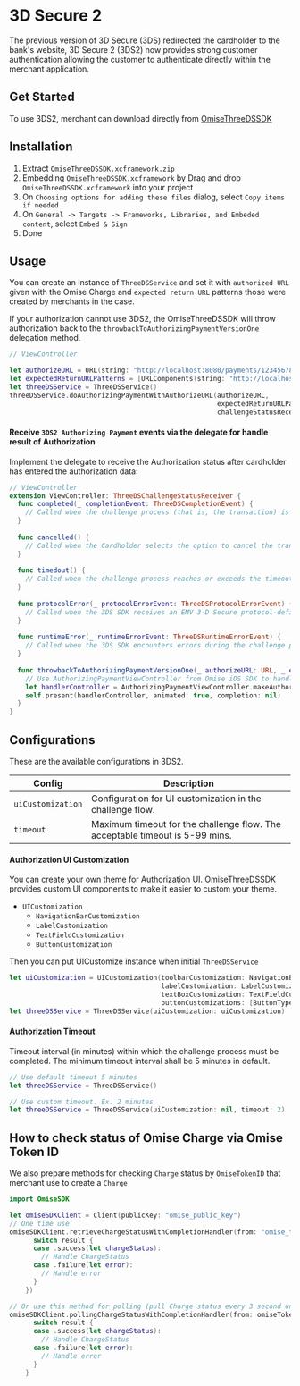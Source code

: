 # 3D Secure 2

The previous version of 3D Secure (3DS) redirected the cardholder to the bank's website,
3D Secure 2 (3DS2) now provides strong customer authentication allowing the customer to authenticate directly within the merchant application.

## Get Started
To use 3DS2, merchant can download directly from [OmiseThreeDSSDK](https://github.com/omise/omise-ios/blob/3ds-v2/OmiseThreeDSSDK/OmiseThreeDSSDK.xcframework.zip)

## Installation
1. Extract `OmiseThreeDSSDK.xcframework.zip`
2. Embedding `OmiseThreeDSSDK.xcframework` by Drag and drop `OmiseThreeDSSDK.xcframework` into your project
3. On `Choosing options for adding these files` dialog, select `Copy items if needed`
4. On `General -> Targets -> Frameworks, Libraries, and Embeded content`, select `Embed & Sign`
5. Done

## Usage
You can create an instance of `ThreeDSService` and set it with `authorized URL` given with the Omise Charge and `expected return URL` patterns those were created by merchants in the case. 

If your authorization cannot use 3DS2, the OmiseThreeDSSDK will throw authorization back to the `throwbackToAuthorizingPaymentVersionOne` delegation method.
```swift 
// ViewController

let authorizeURL = URL(string: "http://localhost:8080/payments/123456789/authorize_url")
let expectedReturnURLPatterns = [URLComponents(string: "http://localhost:8080/charge/order/123456789")!]
let threeDSService = ThreeDSService()
threeDSService.doAuthorizingPaymentWithAuthorizeURL(authorizeURL, 
                                                    expectedReturnURLPatterns: expectedReturnURLPatterns, 
                                                    challengeStatusReceiver: self)
```

#### Receive `3DS2 Authorizing Payment` events via the delegate for handle result of Authorization
Implement the delegate to receive the Authorization status after cardholder has entered the authorization data:
```swift 
// ViewController
extension ViewController: ThreeDSChallengeStatusReceiver {
  func completed(_ completionEvent: ThreeDSCompletionEvent) {
    // Called when the challenge process (that is, the transaction) is completed.
  }
  
  func cancelled() {
    // Called when the Cardholder selects the option to cancel the transaction on the challenge screen.
  }
  
  func timedout() {
    // Called when the challenge process reaches or exceeds the timeout interval.
  }
  
  func protocolError(_ protocolErrorEvent: ThreeDSProtocolErrorEvent) {
    // Called when the 3DS SDK receives an EMV 3-D Secure protocol-defined error message from the ACS(Access Control Server).
  }
  
  func runtimeError(_ runtimeErrorEvent: ThreeDSRuntimeErrorEvent) {
    // Called when the 3DS SDK encounters errors during the challenge process. 
  }
  
  func throwbackToAuthorizingPaymentVersionOne(_ authorizeURL: URL, _ expectedReturnURLPatterns: [URLComponents]) {
    // Use AuthorizingPaymentViewController from Omise iOS SDK to handle 3DS1
    let handlerController = AuthorizingPaymentViewController.makeAuthorizingPaymentViewControllerNavigationWithAuthorizedURL(authorizeURL, expectedReturnURLPatterns: expectedReturnURLPatterns, delegate: self)
    self.present(handlerController, animated: true, completion: nil)
  }
}
```

## Configurations
These are the available configurations in 3DS2.

| Config | Description |
|---|---|
| `uiCustomization` | Configuration for UI customization in the challenge flow. |
| `timeout` | Maximum timeout for the challenge flow. The acceptable timeout is 5-99 mins. |

#### Authorization UI Customization
You can create your own theme for Authorization UI.
OmiseThreeDSSDK provides custom UI components to make it easier to custom your theme.
* `UICustomization`
  * `NavigationBarCustomization`
  * `LabelCustomization`
  * `TextFieldCustomization`
  * `ButtonCustomization`
  
Then you can put UICustomize instance when initial `ThreeDSService`
```swift
let uiCustomization = UICustomization(toolbarCustomization: NavigationBarCustomization?,
                                      labelCustomization: LabelCustomization?,
                                      textBoxCustomization: TextFieldCustomization?,
                                      buttonCustomizations: [ButtonType: ButtonCustomization]) 
let threeDSService = ThreeDSService(uiCustomization: uiCustomization)
```

#### Authorization Timeout
Timeout interval (in minutes) within which the challenge process must be completed. The minimum timeout interval shall be 5 minutes in default.
```swift
// Use default timeout 5 minutes
let threeDSService = ThreeDSService()

// Use custom timeout. Ex. 2 minutes
let threeDSService = ThreeDSService(uiCustomization: nil, timeout: 2)
```

## How to check status of Omise Charge via Omise Token ID
We also prepare methods for checking `Charge` status by `OmiseTokenID` that merchant use to create a `Charge`
```swift
import OmiseSDK

let omiseSDKClient = Client(publicKey: "omise_public_key")
// One time use
omiseSDKClient.retrieveChargeStatusWithCompletionHandler(from: "omise_token_id", completionHandler: { [weak self]result in
      switch result {
      case .success(let chargeStatus):
        // Handle ChargeStatus
      case .failure(let error):
        // Handle error
      }
    })

// Or use this method for polling (pull Charge status every 3 second until exceed the limit(10 times) or Charge status changed to Success or Failed)
omiseSDKClient.pollingChargeStatusWithCompletionHandler(from: omiseToken.id) { [weak self](result) in
      switch result {
      case .success(let chargeStatus):
        // Handle ChargeStatus
      case .failure(let error):
        // Handle error
      }
    }
```
